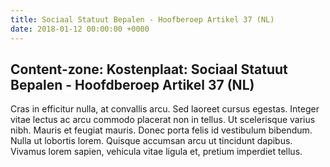 ```yaml
---
title: Sociaal Statuut Bepalen - Hoofberoep Artikel 37 (NL)
date: 2018-01-12 00:00:00 +0000
---
```


## Content-zone: Kostenplaat: Sociaal Statuut Bepalen - Hoofdberoep Artikel 37 (NL)

Cras in efficitur nulla, at convallis arcu. Sed laoreet cursus egestas. Integer vitae lectus ac arcu commodo placerat non in tellus. Ut scelerisque varius nibh. Mauris et feugiat mauris. Donec porta felis id vestibulum bibendum. Nulla ut lobortis lorem. Quisque accumsan arcu ut tincidunt dapibus. Vivamus lorem sapien, vehicula vitae ligula et, pretium imperdiet tellus.  

